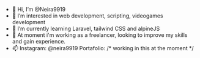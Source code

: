 - 👋 Hi, I’m @Neira9919
- 👀 I’m interested in web development, scripting, videogames development
- 🌱 I’m currently learning Laravel, tailwind CSS and alpineJS
- 💞️ At moment i'm working as a freelancer, looking to improve my skills and gain experience.
- 📫 Instagram: @neira9919 Portafolio: /* working in this at the moment */

<!---
Neira9919/Neira9919 is a ✨ special ✨ repository because its `README.md` (this file) appears on your GitHub profile.
You can click the Preview link to take a look at your changes.
--->

